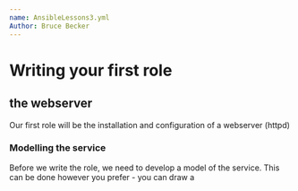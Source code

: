 ```yaml
---
name: AnsibleLessons3.yml
Author: Bruce Becker
---
```


# Writing your first role

## the  webserver

Our first role will be the installation and configuration of a webserver (httpd)

### Modelling the service

Before we write the role, we need to develop a model of the service. This can be done however you prefer - you can draw a 
